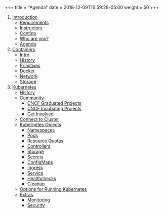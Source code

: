 +++
title = "Agenda"
date = 2018-12-09T16:59:28-05:00
weight = 50
+++
1. [Introduction](/intro-k8/introduction/index.html)
    * [Requirements](/intro-k8/introduction/requirements/)
    * [Instructors](/intro-k8/introduction/whoami/)
    * [Contino](/intro-k8/introduction/contino/)
    * [Who are you?](/intro-k8/introduction/)
    * [Agenda](/intro-k8/introduction/agenda/)
2. [Containers](/intro-k8/containers)
    * [Intro](/intro-k8/containers/intro)
    * [History](/intro-k8/containers/history)
    * [Primitives](/intro-k8/containers/primitives)
    * [Docker](/intro-k8/containers/docker)
    * [Network](/intro-k8/containers/network)
    * [Storage](/intro-k8/containers/storage)
3. [Kubernetes](/intro-k8/kubernetes/)
    * [History](/intro-k8/kubernetes/history)
    * [Community](/intro-k8/kubernetes/community)
        * [CNCF Graduated Projects](/intro-k8/kubernetes/community/projects_grad)
        * [CNCF Incubating Projects](/intro-k8/kubernetes/community/projects_inc)        
        * [Get Involved](/intro-k8/kubernetes/community/involvement)
    * [Connect to Cluster](/intro-k8/kubernetes/onnect)
    * [Kubernetes Objects](/intro-k8/kubernetes/objects)
        * [Namespaces](/intro-k8/kubernetes/objects/namespaces)
        * [Pods](/intro-k8/kubernetes/objects/pods)
        * [Resource Quotas](/intro-k8/kubernetes/objects/resource-quotas)
        * [Controllers](/intro-k8/kubernetes/objects/controllers)
        * [Storage](/intro-k8/kubernetes/objects/storage)
        * [Secrets](/intro-k8/kubernetes/objects/secrets)
        * [ConfigMaps](/intro-k8/kubernetes/objects/configmaps)
        * [Ingress](/intro-k8/kubernetes/objects/ingress)
        * [Service](/intro-k8/kubernetes/objects/services)
        * [Healthchecks](/intro-k8/kubernetes/objects/healthchecks)
        * [Cleanup](/intro-k8/kubernetes/objects/cleanup)
    * [Options for Running Kubernetes](/intro-k8/kubernetes/running)
    * [Extras](/intro-k8/kubernetes/extras)
        * [Monitoring](/intro-k8/kubernetes/extras/monitoring)
        * [Security](/intro-k8/kubernetes/extras/security)




